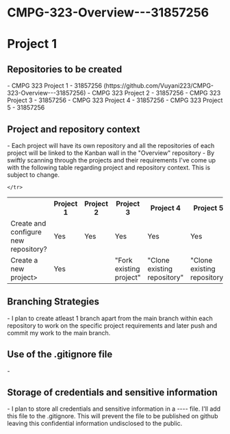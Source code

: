 # CMPG-323-Overview---31857256
<h1>Project 1</h1>

<h2> Repositories to be created </h2>
- CMPG 323 Project 1 - 31857256 (https://github.com/Vuyani223/CMPG-323-Overview---31857256)
- CMPG 323 Project 2 - 31857256
- CMPG 323 Project 3 - 31857256
- CMPG 323 Project 4 - 31857256
- CMPG 323 Project 5 - 31857256

<h2>Project and repository context</h2>
- Each project will have its own repository and all the repositories of each project will be linked to the Kanban wall in the "Overview" repository
- By swiftly scanning through the projects and their requirements I've come up with the following table regarding project and repository context. This is subject to change.
<table>
	<tr>
		<th> </th>
		<th>Project 1</th>
		<th>Project 2</th>
		<th>Project 3</th>
		<th>Project 4</th>
		<th>Project 5</th>
	</tr>
	<tr>
		<td>Create and configure new repository?</td>
		<td>Yes</td>
		<td>Yes</td>
		<td>Yes</td>
		<td>Yes</td>
		<td>Yes</td>
	</tr>
	<tr>
		<td>Create a new project></td>
		<td>Yes</td>
		<td> </td>
		<td>"Fork existing project"</td>
		<td>"Clone existing repository"</td>
		<td>"Clone existing repository"</td>
		
	</tr>
</table>
	
<h2>Branching Strategies</h2>
- I plan to create atleast 1 branch apart from the main branch within each repository to work on the specific project requirements and later push and commit my work to the main branch.

<h2>Use of the .gitignore file</h2>
-

<h2>Storage of credentials and sensitive information</h2> 
- I plan to store all credentials and sensitive information in a ---- file. I'll add this file to the .gitignore. This will prevent the file to be published on github leaving this confidential information undisclosed to the public.
